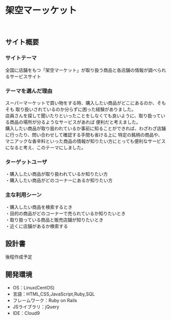 # 架空マーッケット
​
## サイト概要
### サイトテーマ
全国に店舗をもつ「架空マーケット」が取り扱う商品と各店舗の情報が調べられるサービスサイト
​
### テーマを選んだ理由
スーパーマーケットで買い物をする時、購入したい商品がどこにあるのか、そもそも
取り扱いされているのか分らずに困った経験がありました。<br>
店員さんを探して聞いたりといったことをしなくても良いように、取り扱っている商品の場所が分るようなサービスがあれば
便利だと考えました。<br>
購入したい商品が取り扱われているか事前に知ることができれば、わざわざ店舗に行ったり、問い合わせして確認する手間も省ける上に
特定の銘柄の商品や、マニアックな香辛料といった商品の情報が知りたい方にとっても便利なサービスになると考え、このテーマにしました。
​
### ターゲットユーザ
・購入したい商品が取り扱われているか知りたい方<br>
・購入したい商品がどのコーナーにあるか知りたい方
​
### 主な利用シーン
・購入したい商品を検索するとき<br>
・目的の商品がどのコーナーで売られているか知りたいとき<br>
・取り扱っている商品と販売店舗が知りたいとき<br>
・近くに店舗があるか検索する
​
## 設計書
後程作成予定
​
## 開発環境
- OS：Linux(CentOS)
- 言語：HTML,CSS,JavaScript,Ruby,SQL
- フレームワーク：Ruby on Rails
- JSライブラリ：jQuery
- IDE：Cloud9
​
